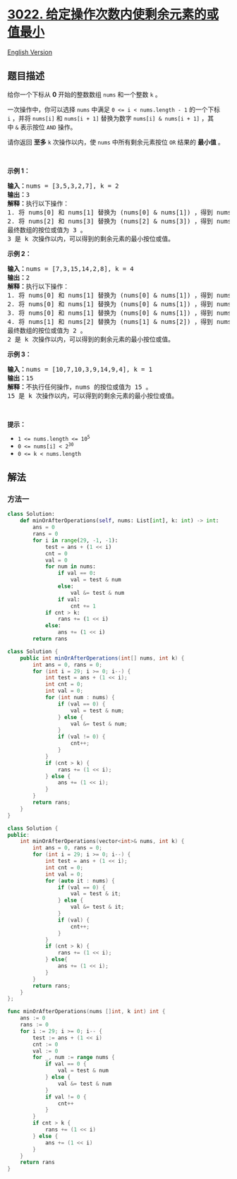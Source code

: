 # [3022. 给定操作次数内使剩余元素的或值最小](https://leetcode.cn/problems/minimize-or-of-remaining-elements-using-operations)

[English Version](/solution/3000-3099/3022.Minimize%20OR%20of%20Remaining%20Elements%20Using%20Operations/README_EN.md)

## 题目描述

<!-- 这里写题目描述 -->

<p>给你一个下标从 <strong>0</strong>&nbsp;开始的整数数组&nbsp;<code>nums</code>&nbsp;和一个整数&nbsp;<code>k</code>&nbsp;。</p>

<p>一次操作中，你可以选择 <code>nums</code>&nbsp;中满足&nbsp;<code>0 &lt;= i &lt; nums.length - 1</code>&nbsp;的一个下标 <code>i</code>&nbsp;，并将&nbsp;<code>nums[i]</code> 和&nbsp;<code>nums[i + 1]</code>&nbsp;替换为数字&nbsp;<code>nums[i] &amp; nums[i + 1]</code>&nbsp;，其中&nbsp;<code>&amp;</code>&nbsp;表示按位&nbsp;<code>AND</code>&nbsp;操作。</p>

<p>请你返回 <strong>至多</strong>&nbsp;<code>k</code>&nbsp;次操作以内，使 <code>nums</code>&nbsp;中所有剩余元素按位 <code>OR</code>&nbsp;结果的 <strong>最小值</strong>&nbsp;。</p>

<p>&nbsp;</p>

<p><strong class="example">示例 1：</strong></p>

<pre>
<b>输入：</b>nums = [3,5,3,2,7], k = 2
<b>输出：</b>3
<b>解释：</b>执行以下操作：
1. 将 nums[0] 和 nums[1] 替换为 (nums[0] &amp; nums[1]) ，得到 nums 为 [1,3,2,7] 。
2. 将 nums[2] 和 nums[3] 替换为 (nums[2] &amp; nums[3]) ，得到 nums 为 [1,3,2] 。
最终数组的按位或值为 3 。
3 是 k 次操作以内，可以得到的剩余元素的最小按位或值。</pre>

<p><strong class="example">示例 2：</strong></p>

<pre>
<b>输入：</b>nums = [7,3,15,14,2,8], k = 4
<b>输出：</b>2
<b>解释：</b>执行以下操作：
1. 将 nums[0] 和 nums[1] 替换为 (nums[0] &amp; nums[1]) ，得到 nums 为 [3,15,14,2,8] 。
2. 将 nums[0] 和 nums[1] 替换为 (nums[0] &amp; nums[1]) ，得到 nums 为 [3,14,2,8] 。
3. 将 nums[0] 和 nums[1] 替换为 (nums[0] &amp; nums[1]) ，得到 nums 为 [2,2,8] 。
4. 将 nums[1] 和 nums[2] 替换为 (nums[1] &amp; nums[2]) ，得到 nums 为 [2,0] 。
最终数组的按位或值为 2 。
2 是 k 次操作以内，可以得到的剩余元素的最小按位或值。
</pre>

<p><strong class="example">示例 3：</strong></p>

<pre>
<b>输入：</b>nums = [10,7,10,3,9,14,9,4], k = 1
<b>输出：</b>15
<b>解释：</b>不执行任何操作，nums 的按位或值为 15 。
15 是 k 次操作以内，可以得到的剩余元素的最小按位或值。
</pre>

<p>&nbsp;</p>

<p><strong>提示：</strong></p>

<ul>
	<li><code>1 &lt;= nums.length &lt;= 10<sup>5</sup></code></li>
	<li><code>0 &lt;= nums[i] &lt; 2<sup>30</sup></code></li>
	<li><code>0 &lt;= k &lt; nums.length</code></li>
</ul>

## 解法

### 方法一

<!-- tabs:start -->

```python
class Solution:
    def minOrAfterOperations(self, nums: List[int], k: int) -> int:
        ans = 0
        rans = 0
        for i in range(29, -1, -1):
            test = ans + (1 << i)
            cnt = 0
            val = 0
            for num in nums:
                if val == 0:
                    val = test & num
                else:
                    val &= test & num
                if val:
                    cnt += 1
            if cnt > k:
                rans += (1 << i)
            else:
                ans += (1 << i)
        return rans
```

```java
class Solution {
    public int minOrAfterOperations(int[] nums, int k) {
        int ans = 0, rans = 0;
        for (int i = 29; i >= 0; i--) {
            int test = ans + (1 << i);
            int cnt = 0;
            int val = 0;
            for (int num : nums) {
                if (val == 0) {
                    val = test & num;
                } else {
                    val &= test & num;
                }
                if (val != 0) {
                    cnt++;
                }
            }
            if (cnt > k) {
                rans += (1 << i);
            } else {
                ans += (1 << i);
            }
        }
        return rans;
    }
}
```

```cpp
class Solution {
public:
    int minOrAfterOperations(vector<int>& nums, int k) {
        int ans = 0, rans = 0;
        for (int i = 29; i >= 0; i--) {
            int test = ans + (1 << i);
            int cnt = 0;
            int val = 0;
            for (auto it : nums) {
                if (val == 0) {
                    val = test & it;
                } else {
                    val &= test & it;
                }
                if (val) {
                    cnt++;
                }
            }
            if (cnt > k) {
                rans += (1 << i);
            } else{
                ans += (1 << i);
            }
        }
        return rans;
    }
};
```

```go
func minOrAfterOperations(nums []int, k int) int {
    ans := 0
    rans := 0
    for i := 29; i >= 0; i-- {
        test := ans + (1 << i)
        cnt := 0
        val := 0
        for _, num := range nums {
            if val == 0 {
                val = test & num
            } else {
                val &= test & num
            }
            if val != 0 {
                cnt++
            }
        }
        if cnt > k {
            rans += (1 << i)
        } else {
            ans += (1 << i)
        }
    }
    return rans
}
```

<!-- tabs:end -->

<!-- end -->
